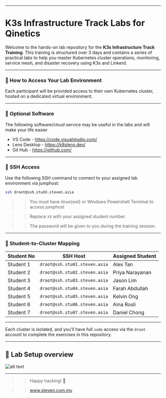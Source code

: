 
---

# K3s Infrastructure Track Labs for Qinetics

Welcome to the hands-on lab repository for the **K3s Infrastructure Track Training**. This training is structured over 3 days and contains a series of practical labs to help you master Kubernetes cluster operations, monitoring, service mesh, and disaster recovery using K3s and Linkerd.

---

### 🚀 How to Access Your Lab Environment

Each participant will be provided access to their own Kubernetes cluster, hosted on a dedicated virtual environment.

---
### 🚀 Optional Software 

The following software/cloud service may be useful in the labs and will make your life easier
* VS Code - https://code.visualstudio.com/
* Lens Desktop - https://k8slens.dev/
* Git Hub - https://github.com/

---

### 🔐 SSH Access

Use the following SSH command to connect to your assigned lab environment via jumphost:

```bash
ssh droot@ssh.stuXX.steven.asia
````
>> You must have linux(wsl) or Windows Powershell Terminal to access jumphost

>> Replace `XX` with your assigned student number.

>> The password will be given to you during the training session.

---

### 👥 Student-to-Cluster Mapping

| Student No | SSH Host                      | Assigned Student     |
| ------------ | ----------------------------- | ------------------ |
| Student 1    | `droot@ssh.stu01.steven.asia` | Alex Tan          |
| Student 2    | `droot@ssh.stu02.steven.asia` | Priya Narayanan   |
| Student 3    | `droot@ssh.stu03.steven.asia` | Jason Lim         |
| Student 4    | `droot@ssh.stu04.steven.asia` | Farah Abdullah    |
| Student 5    | `droot@ssh.stu05.steven.asia` | Kelvin Ong        |
| Student 6    | `droot@ssh.stu06.steven.asia` | Aina Rosli        |
| Student 7    | `droot@ssh.stu07.steven.asia` | Daniel Chong      |


---

Each cluster is isolated, and you’ll have full `sudo` access via the `droot` account to complete the exercises in this repository.

--- 

## 🚀 Lab Setup overview 

![alt text](image.png)

---

>> Happy hacking! 🚧

 
>> www.steven.com.my




